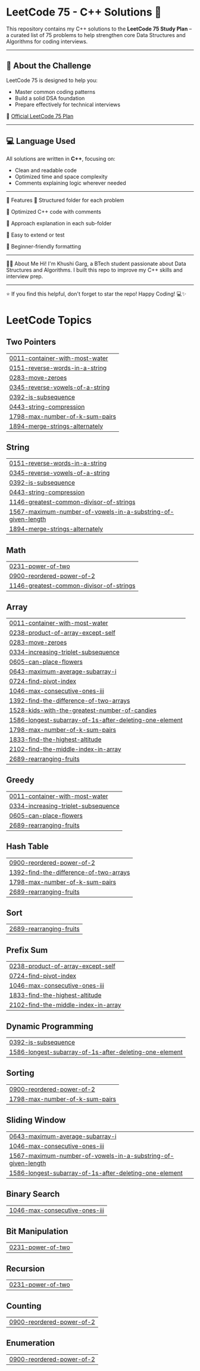 # LeetCode 75 - C++ Solutions 🚀

This repository contains my C++ solutions to the **LeetCode 75 Study Plan** – a curated list of 75 problems to help strengthen core Data Structures and Algorithms for coding interviews.

---

## 🧠 About the Challenge

LeetCode 75 is designed to help you:
- Master common coding patterns
- Build a solid DSA foundation
- Prepare effectively for technical interviews

🔗 [Official LeetCode 75 Plan](https://leetcode.com/studyplan/leetcode-75/)

---

## 💻 Language Used

All solutions are written in **C++**, focusing on:
- Clean and readable code
- Optimized time and space complexity
- Comments explaining logic wherever needed

---

🌟 Features
📌 Structured folder for each problem

🧠 Optimized C++ code with comments

📝 Approach explanation in each sub-folder

🧪 Easy to extend or test

🔖 Beginner-friendly formatting

---

👩‍💻 About Me
Hi! I'm Khushi Garg, a BTech student passionate about Data Structures and Algorithms.
I built this repo to improve my C++ skills and interview prep.

---

⭐ If you find this helpful, don't forget to star the repo!
Happy Coding! 💻✨


<!---LeetCode Topics Start-->
# LeetCode Topics
## Two Pointers
|  |
| ------- |
| [0011-container-with-most-water](https://github.com/khushigarg01/Leetcode-75/tree/master/0011-container-with-most-water) |
| [0151-reverse-words-in-a-string](https://github.com/khushigarg01/Leetcode-75/tree/master/0151-reverse-words-in-a-string) |
| [0283-move-zeroes](https://github.com/khushigarg01/Leetcode-75/tree/master/0283-move-zeroes) |
| [0345-reverse-vowels-of-a-string](https://github.com/khushigarg01/Leetcode-75/tree/master/0345-reverse-vowels-of-a-string) |
| [0392-is-subsequence](https://github.com/khushigarg01/Leetcode-75/tree/master/0392-is-subsequence) |
| [0443-string-compression](https://github.com/khushigarg01/Leetcode-75/tree/master/0443-string-compression) |
| [1798-max-number-of-k-sum-pairs](https://github.com/khushigarg01/Leetcode-75/tree/master/1798-max-number-of-k-sum-pairs) |
| [1894-merge-strings-alternately](https://github.com/khushigarg01/Leetcode-75/tree/master/1894-merge-strings-alternately) |
## String
|  |
| ------- |
| [0151-reverse-words-in-a-string](https://github.com/khushigarg01/Leetcode-75/tree/master/0151-reverse-words-in-a-string) |
| [0345-reverse-vowels-of-a-string](https://github.com/khushigarg01/Leetcode-75/tree/master/0345-reverse-vowels-of-a-string) |
| [0392-is-subsequence](https://github.com/khushigarg01/Leetcode-75/tree/master/0392-is-subsequence) |
| [0443-string-compression](https://github.com/khushigarg01/Leetcode-75/tree/master/0443-string-compression) |
| [1146-greatest-common-divisor-of-strings](https://github.com/khushigarg01/Leetcode-75/tree/master/1146-greatest-common-divisor-of-strings) |
| [1567-maximum-number-of-vowels-in-a-substring-of-given-length](https://github.com/khushigarg01/Leetcode-75/tree/master/1567-maximum-number-of-vowels-in-a-substring-of-given-length) |
| [1894-merge-strings-alternately](https://github.com/khushigarg01/Leetcode-75/tree/master/1894-merge-strings-alternately) |
## Math
|  |
| ------- |
| [0231-power-of-two](https://github.com/khushigarg01/Leetcode-75/tree/master/0231-power-of-two) |
| [0900-reordered-power-of-2](https://github.com/khushigarg01/Leetcode-75/tree/master/0900-reordered-power-of-2) |
| [1146-greatest-common-divisor-of-strings](https://github.com/khushigarg01/Leetcode-75/tree/master/1146-greatest-common-divisor-of-strings) |
## Array
|  |
| ------- |
| [0011-container-with-most-water](https://github.com/khushigarg01/Leetcode-75/tree/master/0011-container-with-most-water) |
| [0238-product-of-array-except-self](https://github.com/khushigarg01/Leetcode-75/tree/master/0238-product-of-array-except-self) |
| [0283-move-zeroes](https://github.com/khushigarg01/Leetcode-75/tree/master/0283-move-zeroes) |
| [0334-increasing-triplet-subsequence](https://github.com/khushigarg01/Leetcode-75/tree/master/0334-increasing-triplet-subsequence) |
| [0605-can-place-flowers](https://github.com/khushigarg01/Leetcode-75/tree/master/0605-can-place-flowers) |
| [0643-maximum-average-subarray-i](https://github.com/khushigarg01/Leetcode-75/tree/master/0643-maximum-average-subarray-i) |
| [0724-find-pivot-index](https://github.com/khushigarg01/Leetcode-75/tree/master/0724-find-pivot-index) |
| [1046-max-consecutive-ones-iii](https://github.com/khushigarg01/Leetcode-75/tree/master/1046-max-consecutive-ones-iii) |
| [1392-find-the-difference-of-two-arrays](https://github.com/khushigarg01/Leetcode-75/tree/master/1392-find-the-difference-of-two-arrays) |
| [1528-kids-with-the-greatest-number-of-candies](https://github.com/khushigarg01/Leetcode-75/tree/master/1528-kids-with-the-greatest-number-of-candies) |
| [1586-longest-subarray-of-1s-after-deleting-one-element](https://github.com/khushigarg01/Leetcode-75/tree/master/1586-longest-subarray-of-1s-after-deleting-one-element) |
| [1798-max-number-of-k-sum-pairs](https://github.com/khushigarg01/Leetcode-75/tree/master/1798-max-number-of-k-sum-pairs) |
| [1833-find-the-highest-altitude](https://github.com/khushigarg01/Leetcode-75/tree/master/1833-find-the-highest-altitude) |
| [2102-find-the-middle-index-in-array](https://github.com/khushigarg01/Leetcode-75/tree/master/2102-find-the-middle-index-in-array) |
| [2689-rearranging-fruits](https://github.com/khushigarg01/Leetcode-75/tree/master/2689-rearranging-fruits) |
## Greedy
|  |
| ------- |
| [0011-container-with-most-water](https://github.com/khushigarg01/Leetcode-75/tree/master/0011-container-with-most-water) |
| [0334-increasing-triplet-subsequence](https://github.com/khushigarg01/Leetcode-75/tree/master/0334-increasing-triplet-subsequence) |
| [0605-can-place-flowers](https://github.com/khushigarg01/Leetcode-75/tree/master/0605-can-place-flowers) |
| [2689-rearranging-fruits](https://github.com/khushigarg01/Leetcode-75/tree/master/2689-rearranging-fruits) |
## Hash Table
|  |
| ------- |
| [0900-reordered-power-of-2](https://github.com/khushigarg01/Leetcode-75/tree/master/0900-reordered-power-of-2) |
| [1392-find-the-difference-of-two-arrays](https://github.com/khushigarg01/Leetcode-75/tree/master/1392-find-the-difference-of-two-arrays) |
| [1798-max-number-of-k-sum-pairs](https://github.com/khushigarg01/Leetcode-75/tree/master/1798-max-number-of-k-sum-pairs) |
| [2689-rearranging-fruits](https://github.com/khushigarg01/Leetcode-75/tree/master/2689-rearranging-fruits) |
## Sort
|  |
| ------- |
| [2689-rearranging-fruits](https://github.com/khushigarg01/Leetcode-75/tree/master/2689-rearranging-fruits) |
## Prefix Sum
|  |
| ------- |
| [0238-product-of-array-except-self](https://github.com/khushigarg01/Leetcode-75/tree/master/0238-product-of-array-except-self) |
| [0724-find-pivot-index](https://github.com/khushigarg01/Leetcode-75/tree/master/0724-find-pivot-index) |
| [1046-max-consecutive-ones-iii](https://github.com/khushigarg01/Leetcode-75/tree/master/1046-max-consecutive-ones-iii) |
| [1833-find-the-highest-altitude](https://github.com/khushigarg01/Leetcode-75/tree/master/1833-find-the-highest-altitude) |
| [2102-find-the-middle-index-in-array](https://github.com/khushigarg01/Leetcode-75/tree/master/2102-find-the-middle-index-in-array) |
## Dynamic Programming
|  |
| ------- |
| [0392-is-subsequence](https://github.com/khushigarg01/Leetcode-75/tree/master/0392-is-subsequence) |
| [1586-longest-subarray-of-1s-after-deleting-one-element](https://github.com/khushigarg01/Leetcode-75/tree/master/1586-longest-subarray-of-1s-after-deleting-one-element) |
## Sorting
|  |
| ------- |
| [0900-reordered-power-of-2](https://github.com/khushigarg01/Leetcode-75/tree/master/0900-reordered-power-of-2) |
| [1798-max-number-of-k-sum-pairs](https://github.com/khushigarg01/Leetcode-75/tree/master/1798-max-number-of-k-sum-pairs) |
## Sliding Window
|  |
| ------- |
| [0643-maximum-average-subarray-i](https://github.com/khushigarg01/Leetcode-75/tree/master/0643-maximum-average-subarray-i) |
| [1046-max-consecutive-ones-iii](https://github.com/khushigarg01/Leetcode-75/tree/master/1046-max-consecutive-ones-iii) |
| [1567-maximum-number-of-vowels-in-a-substring-of-given-length](https://github.com/khushigarg01/Leetcode-75/tree/master/1567-maximum-number-of-vowels-in-a-substring-of-given-length) |
| [1586-longest-subarray-of-1s-after-deleting-one-element](https://github.com/khushigarg01/Leetcode-75/tree/master/1586-longest-subarray-of-1s-after-deleting-one-element) |
## Binary Search
|  |
| ------- |
| [1046-max-consecutive-ones-iii](https://github.com/khushigarg01/Leetcode-75/tree/master/1046-max-consecutive-ones-iii) |
## Bit Manipulation
|  |
| ------- |
| [0231-power-of-two](https://github.com/khushigarg01/Leetcode-75/tree/master/0231-power-of-two) |
## Recursion
|  |
| ------- |
| [0231-power-of-two](https://github.com/khushigarg01/Leetcode-75/tree/master/0231-power-of-two) |
## Counting
|  |
| ------- |
| [0900-reordered-power-of-2](https://github.com/khushigarg01/Leetcode-75/tree/master/0900-reordered-power-of-2) |
## Enumeration
|  |
| ------- |
| [0900-reordered-power-of-2](https://github.com/khushigarg01/Leetcode-75/tree/master/0900-reordered-power-of-2) |
<!---LeetCode Topics End-->
